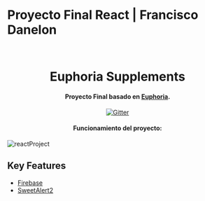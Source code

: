 # Proyecto Final React | Francisco Danelon

<h1 align="center">
  <br>
  Euphoria Supplements
  <br>
</h1>

<h4 align="center">Proyecto Final basado en <a href="https://euphoriapre.com/" target="_blank">Euphoria</a>.</h4>

<p align="center">
  <a href="https://euphoriapre.com/">
    <img src="https://cdn.shopify.com/s/files/1/0245/5116/1905/files/Euphoria_Pre_2.0_2f34532d-eec7-4ca9-961f-a7001373853e.png?v=1664759850"
         alt="Gitter">
  </a>

<h4 align="center">Funcionamiento del proyecto: </h4>

![reactProject](https://user-images.githubusercontent.com/102756432/194126862-6612130e-330a-4896-8c27-772d71e17f1d.gif)

## Key Features

* [Firebase](https://firebase.google.com/?gclid=CjwKCAjws--ZBhAXEiwAv-RNL6Uu5Xvf91_rPYWKJOlUoTuBw3jEDTaQt9DWYMCsK04Px7O502Ax-BoCCKUQAvD_BwE&gclsrc=aw.ds)
* [SweetAlert2](https://sweetalert2.github.io/)
